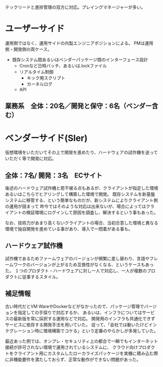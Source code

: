 テックリードと進捗管理の双方に対応。プレイングマネージャーが多い。

# ユーザーサイド
運用側ではなく、運用サイドの内製エンジニアポジションによる。
PMは運用側・開発側の両ケース。

- 既存システム間あるいはベンダーパッケージ間のインターフェース設計
  - Cronなど日時バッチ、あるいは.lockファイル
  - リアルタイム制御
    - キック用スクリプト
    - カーネルログ
  - API

## 業務系　全体：20名／開発と保守：6名（ベンダー含む）


# ベンダーサイド(SIer)
仮想環境をいただいてその上で開発を進めたり、ハードウェアの試作機を送っていただく等で開発に対応。

## 全体：7名/ 開発：3名　ECサイト
後述のハードウェア試作機と若干被る点もあるが、クライアントが指定した環境あるいはこちらでヒアリングして構築した環境で開発。
既存システムを新基盤システムに移管する、という簡単なものだが、新システムによりクライアント側の運用が固まって
昨今ではそのような対応は出来ないが、場合によってはクライアントの検証環境にログインして原因を調査し、解決するという事もあった。

なお、技術力があまり高くないクライアントの場合、当初合意した環境と異なる環境で独自開発を進めている事があり、導入で一悶着がある事も。

## ハードウェア試作機
試作機であるためファームウェアのバージョンが頻繁に差し替わり、言語やフレームワークのバージョンが上がるため互換性がなくなる、というケースもあった。
１つのプロダクト・ハードウェアに対し一人で対応し、一人が複数のプロダクトに従事するスタイル。

## 補足情報
古い時代だとVM WareやDockerなどがなかったので、パッケージ管理でバージョンを指定しての手探りで対応するか、
あるいは、インフラについてはサービスの最新版を常に採択する運用などで対応。
開発用のインフラも共通化できずサービスに依存する開発手法を用いていた。
従って、「会社では動いたけどインテグレーション時に環境構築でコケる」という定番のやらかしが多発していた。

最近あった例では、オンプレ・セキュリティ上の都合で一瞬でもインターネット接続が許可されない環境で運用されているシステムに、
クラウド向けプロダクトをクライアント用にカスタムしたローカライズパッケージを実機に積み込む際に非機能要件を満たしておらず、正常な動作ができない問題があった。
